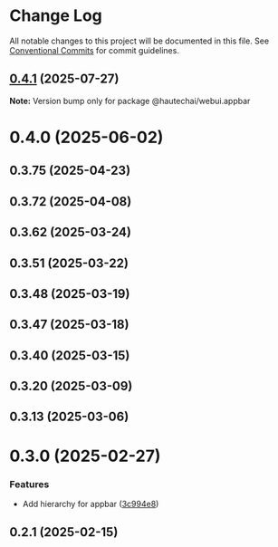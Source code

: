# Change Log

All notable changes to this project will be documented in this file.
See [Conventional Commits](https://conventionalcommits.org) for commit guidelines.

## [0.4.1](https://github.com/HautechAI/webui/compare/@hautechai/webui.appbar@0.4.0...@hautechai/webui.appbar@0.4.1) (2025-07-27)

**Note:** Version bump only for package @hautechai/webui.appbar

# 0.4.0 (2025-06-02)

## 0.3.75 (2025-04-23)

## 0.3.72 (2025-04-08)

## 0.3.62 (2025-03-24)

## 0.3.51 (2025-03-22)

## 0.3.48 (2025-03-19)

## 0.3.47 (2025-03-18)

## 0.3.40 (2025-03-15)

## 0.3.20 (2025-03-09)

## 0.3.13 (2025-03-06)

# 0.3.0 (2025-02-27)

### Features

- Add hierarchy for appbar ([3c994e8](https://github.com/HautechAI/webui/commit/3c994e8944e99626738493e2900d0f3e4b2f1a48))

## 0.2.1 (2025-02-15)
